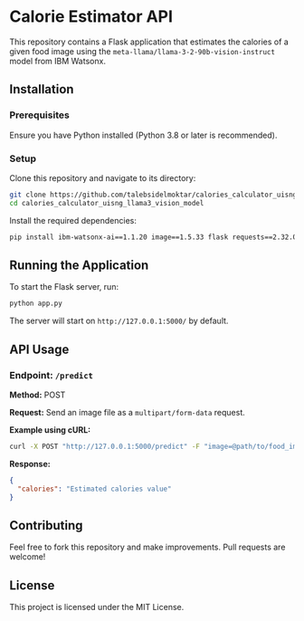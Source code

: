 # Calorie Estimator API

This repository contains a Flask application that estimates the calories of a given food image using the `meta-llama/llama-3-2-90b-vision-instruct` model from IBM Watsonx.

## Installation

### Prerequisites
Ensure you have Python installed (Python 3.8 or later is recommended).

### Setup
Clone this repository and navigate to its directory:
```bash
git clone https://github.com/talebsidelmoktar/calories_calculator_uisng_llama3_vision_model
cd calories_calculator_uisng_llama3_vision_model
```

Install the required dependencies:
```bash
pip install ibm-watsonx-ai==1.1.20 image==1.5.33 flask requests==2.32.0
```

## Running the Application

To start the Flask server, run:
```bash
python app.py
```
The server will start on `http://127.0.0.1:5000/` by default.

## API Usage

### Endpoint: `/predict`
**Method:** POST

**Request:** Send an image file as a `multipart/form-data` request.

**Example using cURL:**
```bash
curl -X POST "http://127.0.0.1:5000/predict" -F "image=@path/to/food_image.jpg"
```

**Response:**
```json
{
  "calories": "Estimated calories value"
}
```

## Contributing
Feel free to fork this repository and make improvements. Pull requests are welcome!

## License
This project is licensed under the MIT License.

